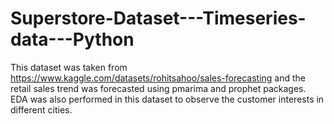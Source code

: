 # Superstore-Dataset---Timeseries-data---Python
This dataset was taken from https://www.kaggle.com/datasets/rohitsahoo/sales-forecasting and the retail sales trend was forecasted using pmarima and prophet packages. EDA was also performed in this dataset to observe the customer interests in different cities. 
